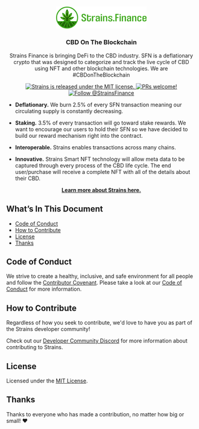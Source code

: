 
<p align="center">
  <a href="https://strains.finance">
    <img alt="Strains" src="strains.png" width="240" />
  </a>
</p>
<h3 align="center">
  CBD On The Blockchain
</h3>
<p align="center">
  Strains Finance is bringing DeFi to the CBD industry. SFN is a deflationary crypto that was designed to categorize and track the live cycle of CBD using NFT and other blockchain technologies. We are #CBDonTheBlockchain
</p>
<p align="center">
  <a href="https://github.com/strainsfinance/Strains-SFN-/blob/main/LICENSE">
    <img src="https://img.shields.io/badge/license-MIT-blue.svg" alt="Strains is
    released under the MIT license." />
  </a>
  <a href="https://strains.finance">
    <img src="https://img.shields.io/badge/PRs-welcome-brightgreen.svg"
    alt="PRs welcome!" />
  </a>
  <a href="https://twitter.com/intent/follow?screen_name=StrainsFinance">
    <img
    src="https://img.shields.io/twitter/follow/StrainsFinance?style=social"
    alt="Follow @StrainsFinance" />
  </a>

</p>

- **Deflationary.** We burn 2.5% of every SFN transaction meaning our circulating supply is constantly decreasing.
- **Staking.** 3.5% of every transaction will go toward stake rewards. We want to encourage our users to hold their SFN so we have decided to build our reward mechanism right into the contract.

- **Interoperable.** Strains enables transactions across many chains.

- **Innovative.** Strains Smart NFT technology will allow meta data to be captured through every process of the CBD life cycle. The end user/purchase will receive a complete NFT with all of the details about their CBD.

<p align="center">
  <a href="https://strains.finance">
    <b>Learn more about Strains here.</b>
  </a>
</p>

## What’s In This Document

- [Code of Conduct](#code-of-conduct)
- [How to Contribute](#how-to-contribute)
- [License](#license)
- [Thanks](#thanks)

## Code of Conduct

We strive to create a healthy, inclusive, and safe environment for all people
and follow the [Contributor Covenant](https://contributor-covenant.org). Please
take a look at our [Code of Conduct](./CODE_OF_CONDUCT.md) for more
information.

## How to Contribute

Regardless of how you seek to contribute, we'd love to have you as part of the
Strains developer community!

Check out our [Developer Community Discord](https://discord.gg/Ur5qUQWEUQ)
for more information about contributing to Strains.

## License

Licensed under the [MIT License](./LICENSE).

## Thanks

Thanks to everyone who has made a contribution, no matter how big or small!
:heart:
